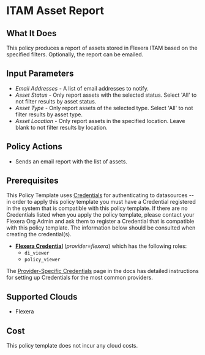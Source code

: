 # ITAM Asset Report

## What It Does

This policy produces a report of assets stored in Flexera ITAM based on the specified filters. Optionally, the report can be emailed.

## Input Parameters

- *Email Addresses* - A list of email addresses to notify.
- *Asset Status* - Only report assets with the selected status. Select 'All' to not filter results by asset status.
- *Asset Type* - Only report assets of the selected type. Select 'All' to not filter results by asset type.
- *Asset Location* - Only report assets in the specified location. Leave blank to not filter results by location.

## Policy Actions

- Sends an email report with the list of assets.

## Prerequisites

This Policy Template uses [Credentials](https://docs.flexera.com/flexera/EN/Automation/ManagingCredentialsExternal.htm) for authenticating to datasources -- in order to apply this policy template you must have a Credential registered in the system that is compatible with this policy template. If there are no Credentials listed when you apply the policy template, please contact your Flexera Org Admin and ask them to register a Credential that is compatible with this policy template. The information below should be consulted when creating the credential(s).

- [**Flexera Credential**](https://docs.flexera.com/flexera/EN/Automation/ProviderCredentials.htm) (*provider=flexera*) which has the following roles:
  - `di_viewer`
  - `policy_viewer`

The [Provider-Specific Credentials](https://docs.flexera.com/flexera/EN/Automation/ProviderCredentials.htm) page in the docs has detailed instructions for setting up Credentials for the most common providers.

## Supported Clouds

- Flexera

## Cost

This policy template does not incur any cloud costs.
